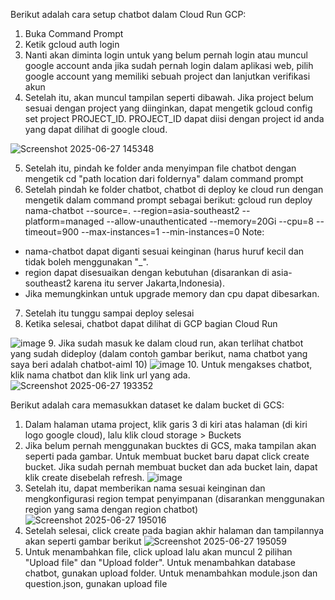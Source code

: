 Berikut adalah cara setup chatbot dalam Cloud Run GCP:
1. Buka Command Prompt
2. Ketik gcloud auth login
3. Nanti akan diminta login untuk yang belum pernah login atau muncul google account anda jika sudah pernah login dalam aplikasi web, pilih google account yang memiliki sebuah project dan lanjutkan verifikasi akun
4. Setelah itu, akan muncul tampilan seperti dibawah. Jika project belum sesuai dengan project yang diinginkan, dapat mengetik  gcloud config set project PROJECT_ID. PROJECT_ID dapat diisi dengan project id anda yang dapat dilihat di google cloud.

![Screenshot 2025-06-27 145348](https://github.com/user-attachments/assets/309dc4e2-03fe-4b59-b876-affd8b252802)

5. Setelah itu, pindah ke folder anda menyimpan file chatbot dengan mengetik cd "path location dari foldernya" dalam command prompt
6. Setelah pindah ke folder chatbot, chatbot di deploy ke cloud run dengan mengetik dalam command prompt sebagai berikut:
   gcloud run deploy nama-chatbot --source=. --region=asia-southeast2 --platform=managed --allow-unauthenticated --memory=20Gi --cpu=8 --timeout=900 --max-instances=1 --min-instances=0
Note:
- nama-chatbot dapat diganti sesuai keinginan (harus huruf kecil dan tidak boleh menggunakan "_".
- region dapat disesuaikan dengan kebutuhan (disarankan di asia-southeast2 karena itu server Jakarta,Indonesia).
- Jika memungkinkan untuk upgrade memory dan cpu dapat dibesarkan.
7. Setelah itu tunggu sampai deploy selesai
8. Ketika selesai, chatbot dapat dilihat di GCP bagian Cloud Run
  
![image](https://github.com/user-attachments/assets/1a6a2884-ad5e-4e97-8d76-0d73fe0659cc)
9. Jika sudah masuk ke dalam cloud run, akan terlihat chatbot yang sudah dideploy (dalam contoh gambar berikut, nama chatbot yang saya beri adalah chatbot-aiml 10)
![image](https://github.com/user-attachments/assets/ff6b14e2-bba2-4b53-a88b-1228f89b0c00)
10. Untuk mengakses chatbot, klik nama chatbot dan klik link url yang ada.
![Screenshot 2025-06-27 193352](https://github.com/user-attachments/assets/7c685507-129a-4f4a-8c4f-3435f6ff0ebb)

Berikut adalah cara memasukkan dataset ke dalam bucket di GCS:
1. Dalam halaman utama project, klik garis 3 di kiri atas halaman (di kiri logo google cloud), lalu klik cloud storage > Buckets
2. Jika belum pernah menggunakan bucktes di GCS, maka tampilan akan seperti pada gambar. Untuk membuat bucket baru dapat click create bucket. Jika sudah pernah membuat bucket dan ada bucket lain, dapat klik create disebelah refresh.
![image](https://github.com/user-attachments/assets/79d39ccd-2606-4fa2-80b8-3389de7e1daf)
3. Setelah itu, dapat memberikan nama sesuai keinginan dan mengkonfigurasi region tempat penyimpanan (disarankan menggunakan region yang sama dengan region chatbot)
![Screenshot 2025-06-27 195016](https://github.com/user-attachments/assets/05b78521-02f4-4adc-aaa9-396f90d66a51)
4. Setelah selesai, click create pada bagian akhir halaman dan tampilannya akan seperti gambar berikut
![Screenshot 2025-06-27 195059](https://github.com/user-attachments/assets/64855494-dd03-472a-a195-bd6972bb703f)
5. Untuk menambahkan file, click upload lalu akan muncul 2 pilihan "Upload file" dan "Upload folder". Untuk menambahkan database chatbot, gunakan upload folder. Untuk menambahkan module.json dan question.json, gunakan upload file 
   

